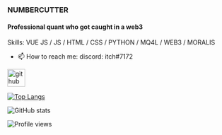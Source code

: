 ### NUMBERCUTTER
#### Professional quant who got caught in a web3



Skills: VUE JS / JS / HTML / CSS / PYTHON / MQ4L / WEB3 / MORALIS

- 📫 How to reach me: discord: itch#7172 


[<img src='https://cdn.jsdelivr.net/npm/simple-icons@3.0.1/icons/github.svg' alt='github' height='40'>](https://github.com/numbercutter)  

[![Top Langs](https://github-readme-stats.vercel.app/api/top-langs/?username=numbercutter)](https://github.com/anuraghazra/github-readme-stats)

![GitHub stats](https://github-readme-stats.vercel.app/api?username=numbercutter&show_icons=true)  

![Profile views](https://gpvc.arturio.dev/numbercutter)  
